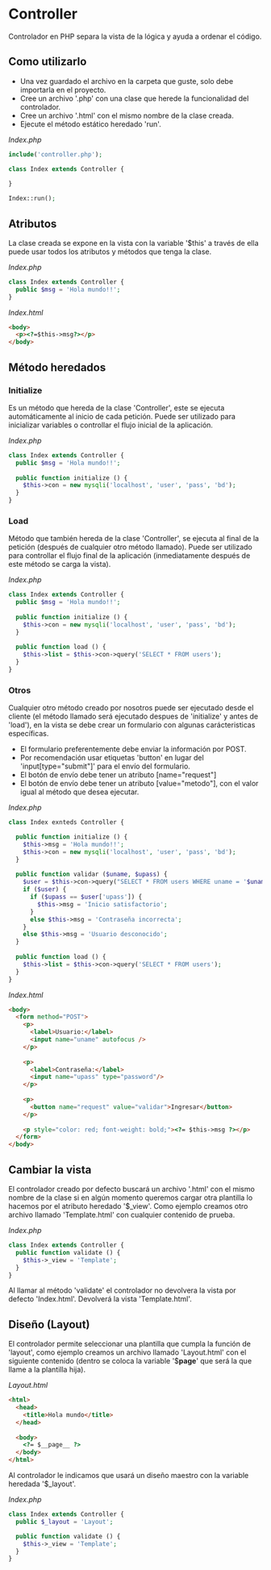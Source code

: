 # Controller
Controlador en PHP separa la vista de la lógica y ayuda a ordenar el código.

## Como utilizarlo
+ Una vez guardado el archivo en la carpeta que guste, solo debe importarla en el proyecto.
+ Cree un archivo '.php' con una clase que herede la funcionalidad del controlador.
+ Cree un archivo '.html' con el mismo nombre de la clase creada.
+ Ejecute el método estático heredado 'run'.

*Index.php*
```php
include('controller.php');

class Index extends Controller {
  
}

Index::run();
```

## Atributos
La clase creada se expone en la vista con la variable '$this' a través de ella puede usar todos los atributos y métodos que tenga la clase.

*Index.php*
```php
class Index extends Controller {
  public $msg = 'Hola mundo!!';
}
```
*Index.html*
```html
<body>
  <p><?=$this->msg?></p>
</body>
```

## Método heredados
### Initialize
Es un método que hereda de la clase 'Controller', este se ejecuta automáticamente al inicio de cada petición. Puede ser utilizado para inicializar variables o controllar el flujo inicial de la aplicación.

*Index.php*
```php
class Index extends Controller {
  public $msg = 'Hola mundo!!';
  
  public function initialize () {
    $this->con = new mysqli('localhost', 'user', 'pass', 'bd');
  }
}
```
### Load
Método que también hereda de la clase 'Controller', se ejecuta al final de la petición (después de cualquier otro método llamado). Puede ser utilizado para controllar el flujo final de la aplicación (inmediatamente después de este método se carga la vista).

*Index.php*
```php
class Index extends Controller {
  public $msg = 'Hola mundo!!';
  
  public function initialize () {
    $this->con = new mysqli('localhost', 'user', 'pass', 'bd');
  }
  
  public function load () {
    $this->list = $this->con->query('SELECT * FROM users');
  }
}
```
### Otros
Cualquier otro método creado por nosotros puede ser ejecutado desde el cliente (el método llamado será ejecutado despues de 'initialize' y antes de 'load'), en la vista se debe crear un formulario con algunas carácteristicas específicas.
+ El formulario preferentemente debe enviar la información por POST.
+ Por recomendación usar etiquetas 'button' en lugar del 'input[type="submit"]' para el envío del formulario.
+ El botón de envío debe tener un atributo [name="request"]
+ El botón de envío debe tener un atributo [value="metodo"], con el valor igual al método que desea ejecutar.

*Index.php*
```php
class Index exnteds Controller {

  public function initialize () {
    $this->msg = 'Hola mundo!!';
    $this->con = new mysqli('localhost', 'user', 'pass', 'bd');
  }
  
  public function validar ($uname, $upass) {
    $user = $this->con->query("SELECT * FROM users WHERE uname = '$uname'")->fetch_assoc();
    if ($user) {
      if ($upass == $user['upass']) {
        $this->msg = 'Inicio satisfactorio';
      }
      else $this->msg = 'Contraseña incorrecta';
    }
    else $this->msg = 'Usuario desconocido';
  }
  
  public function load () {
    $this->list = $this->con->query('SELECT * FROM users');
  }
}
```
*Index.html*
```html
<body>
  <form method="POST">
    <p>
      <label>Usuario:</label>
      <input name="uname" autofocus />
    </p>
 
    <p>
      <label>Contraseña:</label>
      <input name="upass" type="password"/>
    </p>
  
    <p>
      <button name="request" value="validar">Ingresar</button>
    </p>
  
    <p style="color: red; font-weight: bold;"><?= $this->msg ?></p>
  </form>
</body>
```

## Cambiar la vista
El controlador creado por defecto buscará un archivo '.html' con el mismo nombre de la clase si en algún momento queremos cargar otra plantilla lo hacemos por el atributo heredado '$_view'.
Como ejemplo creamos otro archivo llamado 'Template.html' con cualquier contenido de prueba.

*Index.php*
```php
class Index extends Controller {
  public function validate () {
    $this->_view = 'Template';
  }
}
```
Al llamar al método 'validate' el controlador no devolvera la vista por defecto 'Index.html'. Devolverá la vista 'Template.html'.

## Diseño (Layout)
El controlador permite seleccionar una plantilla que cumpla la función de 'layout', como ejemplo creamos un archivo llamado 'Layout.html' con el siguiente contenido (dentro se coloca la variable '$__page__' que será la que llame a la plantilla hija).

*Layout.html*
```html
<html>
  <head>
    <title>Hola mundo</title>
  </head>
  
  <body>
    <?= $__page__ ?>
  </body>
</html>
```

Al controlador le indicamos que usará un diseño maestro con la variable heredada '$_layout'.

*Index.php*
```php
class Index extends Controller {
  public $_layout = 'Layout';

  public function validate () {
    $this->_view = 'Template';
  }
}
```

